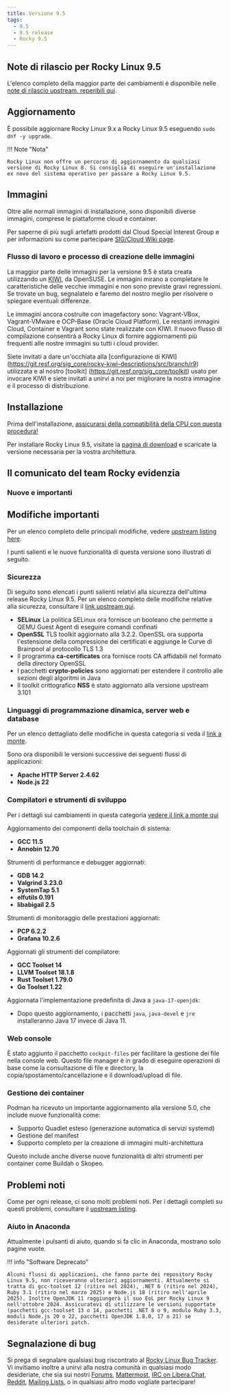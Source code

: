 ```yaml
---
title: Versione 9.5
tags:
  - 9.5
  - 9.5 release
  - Rocky 9.5
---
```


## Note di rilascio per Rocky Linux 9.5

L'elenco completo della maggior parte dei cambiamenti è disponibile nelle [note di rilascio upstream, reperibili qui](https://docs.redhat.com/en/documentation/red_hat_enterprise_linux/9/html-single/9.5_release_notes/index).

## Aggiornamento

È possibile aggiornare Rocky Linux 9.x a Rocky Linux 9.5 eseguendo `sudo dnf -y upgrade`.

!!! Note "Nota"

```
Rocky Linux non offre un percorso di aggiornamento da qualsiasi versione di Rocky Linux 8. Si consiglia di eseguire un'installazione ex novo del sistema operativo per passare a Rocky Linux 9.5.
```

## Immagini

Oltre alle normali immagini di installazione, sono disponibili diverse immagini, comprese le piattaforme cloud e container.

Per saperne di più sugli artefatti prodotti dal Cloud Special Interest Group e per informazioni su come partecipare [SIG/Cloud Wiki page](https://sig-cloud.rocky.page/).

### Flusso di lavoro e processo di creazione delle immagini

La maggior parte delle immagini per la versione 9.5 è stata creata utilizzando un [KIWI](https://github.com/OSInside/kiwi/), da OpenSUSE. Le immagini mirano a completare le caratteristiche delle vecchie immagini e non sono previste gravi regressioni. Se trovate un bug, segnalatelo e faremo del nostro meglio per risolvere o spiegare eventuali differenze.

Le immagini ancora costruite con imagefactory sono: Vagrant-VBox, Vagrant-VMware e OCP-Base (Oracle Cloud Platform). Le restanti immagini Cloud, Container e Vagrant sono state realizzate con KIWI. Il nuovo flusso di compilazione consentirà a Rocky Linux di fornire aggiornamenti più frequenti alle nostre immagini su tutti i cloud provider.

Siete invitati a dare un'occhiata alla [configurazione di KIWI] (https://git.resf.org/sig_core/rocky-kiwi-descriptions/src/branch/r9) utilizzata e al nostro [toolkit] (https://git.resf.org/sig_core/toolkit) usato per invocare KIWI e siete invitati a unirvi a noi per migliorare la nostra immagine e il processo di distribuzione.

## Installazione

Prima dell'installazione, [assicurarsi della compatibilità della CPU con questa procedura!](https://docs.rockylinux.org/gemstones/test_cpu_compat/)

Per installare Rocky Linux 9.5, visitate la [pagina di download](https://rockylinux.org/download/) e scaricate la versione necessaria per la vostra architettura.

## Il comunicato del team Rocky evidenzia

### Nuove e importanti

## Modifiche importanti

Per un elenco completo delle principali modifiche, vedere [upstream listing here](https://docs.redhat.com/en/documentation/red_hat_enterprise_linux/9/html-single/9.5_release_notes/index#overview-major-changes).

I punti salienti e le nuove funzionalità di questa versione sono illustrati di seguito.

### Sicurezza

Di seguito sono elencati i punti salienti relativi alla sicurezza dell'ultima release Rocky Linux 9.5. Per un elenco completo delle modifiche relative alla sicurezza, consultare il [link upstream qui](https://docs.redhat.com/en/documentation/red_hat_enterprise_linux/9/html-single/9.5_release_notes/index#new-features-security).

- **SELinux** La politica SELinux ora fornisce un booleano che permette a QEMU Guest Agent di eseguire comandi confinati
- **OpenSSL** TLS toolkit aggiornato alla 3.2.2. OpenSSL ora supporta l'estensione della compressione dei certificati e aggiunge le Curve di Brainpool al protocollo TLS 1.3
- Il programma **ca-certificates** ora fornisce roots CA affidabili nel formato della directory OpenSSL
- I pacchetti **crypto-policies** sono aggiornati per estendere il controllo alle sezioni degli algoritmi in Java
- Il toolkit crittografico **NSS** è stato aggiornato alla versione upstream 3.101

### Linguaggi di programmazione dinamica, server web e database

Per un elenco dettagliato delle modifiche in questa categoria si veda il [link a monte](https://docs.redhat.com/en/documentation/red_hat_enterprise_linux/9/html-single/9.5_release_notes/index#new-features-dynamic-programming-languages-web-and-database-servers).

Sono ora disponibili le versioni successive dei seguenti flussi di applicazioni:

- **Apache HTTP Server 2.4.62**
- **Node.js 22**

### Compilatori e strumenti di sviluppo

Per i dettagli sui cambiamenti in questa categoria [vedere il link a monte qui](https://docs.redhat.com/en/documentation/red_hat_enterprise_linux/9/html-single/9.5_release_notes/index#new-features-compilers-and-development-tools)

Aggiornamento dei componenti della toolchain di sistema:

- **GCC 11.5**
- **Annobin 12.70**

Strumenti di performance e debugger aggiornati:

- **GDB 14.2**
- **Valgrind 3.23.0**
- **SystemTap 5.1**
- **elfutils 0.191**
- **libabigail 2.5**

Strumenti di monitoraggio delle prestazioni aggiornati:

- **PCP 6.2.2**
- **Grafana 10.2.6**

Aggiornati gli strumenti del compilatore:

- **GCC Toolset 14**
- **LLVM Toolset 18.1.8**
- **Rust Toolset 1.79.0**
- **Go Toolset 1.22**

Aggiornata l'implementazione predefinita di Java a `java-17-openjdk`:

- Dopo questo aggiornamento, i pacchetti `java`, `java-devel` e `jre` installeranno Java 17 invece di Java 11.

### Web console

È stato aggiunto il pacchetto `cockpit-files` per facilitare la gestione dei file nella console web.
Questo file manager è in grado di eseguire operazioni di base come la consultazione di file e directory, la copia/spostamento/cancellazione e il download/upload di file.

### Gestione dei container

Podman ha ricevuto un importante aggiornamento alla versione 5.0, che include nuove funzionalità come:

- Supporto Quadlet esteso (generazione automatica di servizi systemd)
- Gestione del manifest
- Supporto completo per la creazione di immagini multi-architettura

Questo include anche diverse nuove funzionalità di altri strumenti per container come Buildah o Skopeo.

## Problemi noti

Come per ogni release, ci sono molti problemi noti. Per i dettagli completi su questi problemi, consultare il [upstream listing](https://docs.redhat.com/en/documentation/red_hat_enterprise_linux/9/html-single/9.5_release_notes/index#known-issues-installer-and-image-creation).

### Aiuto in Anaconda

Attualmente i pulsanti di aiuto, quando si fa clic in Anaconda, mostrano solo pagine vuote.

!!! info "Software Deprecato"

```
Alcuni flussi di applicazioni, che fanno parte dei repository Rocky Linux 9.5, non riceveranno ulteriori aggiornamenti. Attualmente si tratta di gcc-toolset 12 (ritiro nel 2024), .NET 6 (ritiro nel 2024), Ruby 3.1 (ritiro nel marzo 2025) e Node.js 18 (ritiro nell'aprile 2025). Inoltre OpenJDK 11 raggiungerà il suo EoL per Rocky Linux 9 nell'ottobre 2024. Assicuratevi di utilizzare le versioni supportate (pacchetti gcc-toolset 13 o 14, pacchetti .NET 8 o 9, modulo Ruby 3.3, moduli Node.js 20 o 22, pacchetti OpenJDK 1.8.0, 17 o 21) se desiderate ulteriori patch.
```

## Segnalazione di bug

Si prega di segnalare qualsiasi bug riscontrato al [Rocky Linux Bug Tracker](https://bugs.rockylinux.org/). Vi invitiamo inoltre a unirvi alla nostra comunità in qualsiasi modo desideriate, che sia sui nostri [Forums](https://forums.rockylinux.org), [Mattermost](https://chat.rockylinux.org), [IRC on Libera.Chat](irc://irc.liberachat/rockylinux), [Reddit](https://reddit.com/r/rockylinux), [Mailing Lists](https://lists.resf.org), o in qualsiasi altro modo vogliate partecipare!
